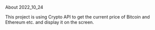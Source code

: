 About 2022_10_24

This project is using Crypto API to get the current price of Bitcoin and Ethereum etc. and display it on the screen.